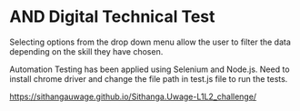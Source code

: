 # AND Digital Technical Test

Selecting options from the drop down menu allow the user to filter the data depending on the skill they have chosen.

Automation Testing has been applied using Selenium and Node.js.
Need to install chrome driver and change the file path in test.js file to run the tests.

https://sithangauwage.github.io/Sithanga.Uwage-L1L2_challenge/
